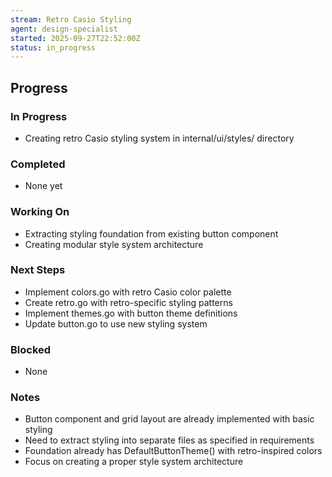 ```yaml
---
stream: Retro Casio Styling
agent: design-specialist
started: 2025-09-27T22:52:00Z
status: in_progress
---
```


## Progress

### In Progress
- Creating retro Casio styling system in internal/ui/styles/ directory

### Completed
- None yet

### Working On
- Extracting styling foundation from existing button component
- Creating modular style system architecture

### Next Steps
- Implement colors.go with retro Casio color palette
- Create retro.go with retro-specific styling patterns
- Implement themes.go with button theme definitions
- Update button.go to use new styling system

### Blocked
- None

### Notes
- Button component and grid layout are already implemented with basic styling
- Need to extract styling into separate files as specified in requirements
- Foundation already has DefaultButtonTheme() with retro-inspired colors
- Focus on creating a proper style system architecture